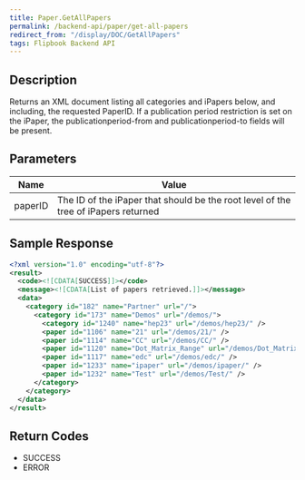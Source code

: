 ```yaml
---
title: Paper.GetAllPapers
permalink: /backend-api/paper/get-all-papers
redirect_from: "/display/DOC/GetAllPapers"
tags: Flipbook Backend API
---
```


## Description

Returns an XML document listing all categories and iPapers below, and including, the requested PaperID. If a publication period restriction is set on the iPaper, the publicationperiod-from and publicationperiod-to fields will be present.

## Parameters

| Name     | Value
|----------|------------------------------------------------------------------------------------
| paperID  | The ID of the iPaper that should be the root level of the tree of iPapers returned

## Sample Response

```xml
<?xml version="1.0" encoding="utf-8"?>
<result>
  <code><![CDATA[SUCCESS]]></code>
  <message><![CDATA[List of papers retrieved.]]></message>
  <data>
    <category id="182" name="Partner" url="/">
      <category id="173" name="Demos" url="/demos/">
        <category id="1240" name="hep23" url="/demos/hep23/" />
        <paper id="1106" name="21" url="/demos/21/" />
        <paper id="1114" name="CC" url="/demos/CC/" />
        <paper id="1120" name="Dot_Matrix_Range" url="/demos/Dot_Matrix_range/" publicationperiod-from="2014-05-14 01:25:00" publicationperiod-to="2014-05-29 01:35:00" />
        <paper id="1117" name="edc" url="/demos/edc/" />
        <paper id="1233" name="ipaper" url="/demos/ipaper/" />
        <paper id="1232" name="Test" url="/demos/Test/" />
      </category>
    </category>
  </data>
</result>
```

## Return Codes

* SUCCESS
* ERROR